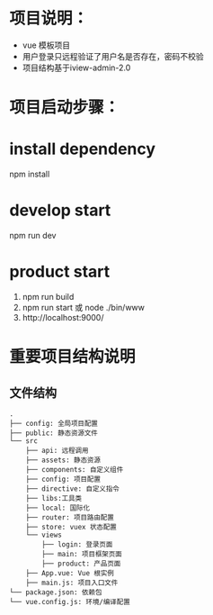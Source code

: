 # 项目说明：
  - vue 模板项目
  - 用户登录只远程验证了用户名是否存在，密码不校验
  - 项目结构基于iview-admin-2.0
  
# 项目启动步骤：
# install dependency
npm install

# develop start
npm run dev

# product start
1. npm run build
2. npm run start 或 node ./bin/www
3. http://localhost:9000/

# 重要项目结构说明
## 文件结构
```shell
.
├── config: 全局项目配置
├── public: 静态资源文件
└── src
    ├── api: 远程调用
    ├── assets: 静态资源
    ├── components: 自定义组件
    ├── config: 项目配置
    ├── directive: 自定义指令
    ├── libs:工具类
    ├── local: 国际化
    ├── router: 项目路由配置
    ├── store: vuex 状态配置
    └── views
        ├── login: 登录页面
        ├── main: 项目框架页面
        ├── product: 产品页面
    ├── App.vue: Vue 根实例
    ├── main.js: 项目入口文件
└── package.json: 依赖包
└── vue.config.js: 环境/编译配置


